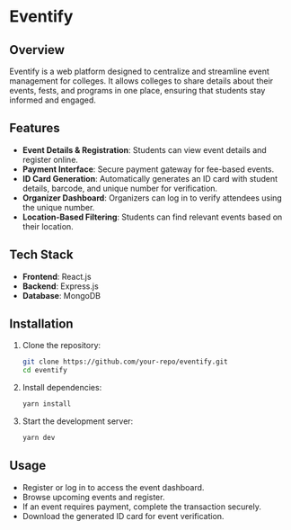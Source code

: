 # Eventify

## Overview
Eventify is a web platform designed to centralize and streamline event management for colleges. It allows colleges to share details about their events, fests, and programs in one place, ensuring that students stay informed and engaged.

## Features
- **Event Details & Registration**: Students can view event details and register online.
- **Payment Interface**: Secure payment gateway for fee-based events.
- **ID Card Generation**: Automatically generates an ID card with student details, barcode, and unique number for verification.
- **Organizer Dashboard**: Organizers can log in to verify attendees using the unique number.
- **Location-Based Filtering**: Students can find relevant events based on their location.

## Tech Stack
- **Frontend**: React.js
- **Backend**: Express.js
- **Database**: MongoDB

## Installation
1. Clone the repository:
   ```sh
   git clone https://github.com/your-repo/eventify.git
   cd eventify
   ```
2. Install dependencies:
   ```sh
   yarn install
   ```
3. Start the development server:
   ```sh
   yarn dev
   ```

## Usage
- Register or log in to access the event dashboard.
- Browse upcoming events and register.
- If an event requires payment, complete the transaction securely.
- Download the generated ID card for event verification.
